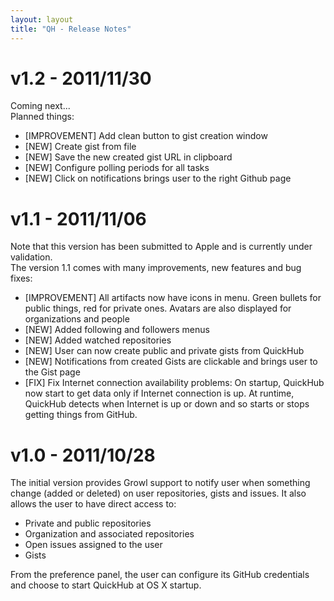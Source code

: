 ```yaml
---
layout: layout
title: "QH - Release Notes"
---
```


# v1.2 - 2011/11/30
<div class="alert-message warning">
Coming next...
</div>
Planned things:

- [IMPROVEMENT] Add clean button to gist creation window
- [NEW] Create gist from file
- [NEW] Save the new created gist URL in clipboard
- [NEW] Configure polling periods for all tasks
- [NEW] Click on notifications brings user to the right Github page

# v1.1 - 2011/11/06
<div class="alert-message error">
Note that this version has been submitted to Apple and is currently under validation.
</div>
The version 1.1 comes with many improvements, new features and bug fixes:

- [IMPROVEMENT] All artifacts now have icons in menu. Green bullets for public things, red for private ones. Avatars are also displayed for organizations and people
- [NEW] Added following and followers menus
- [NEW] Added watched repositories
- [NEW] User can now create public and private gists from QuickHub
- [NEW] Notifications from created Gists are clickable and brings user to the Gist page
- [FIX] Fix Internet connection availability problems: On startup, QuickHub now start to get data only if Internet connection is up. At runtime, QuickHub detects when Internet is up or down and so starts or stops getting things from GitHub.

# v1.0 - 2011/10/28
The initial version provides Growl support to notify user when something change (added or deleted) on user repositories, gists and issues. It also allows the user to have direct access to:

- Private and public repositories
- Organization and associated repositories
- Open issues assigned to the user
- Gists

From the preference panel, the user can configure its GitHub credentials and choose to start QuickHub at OS X startup.